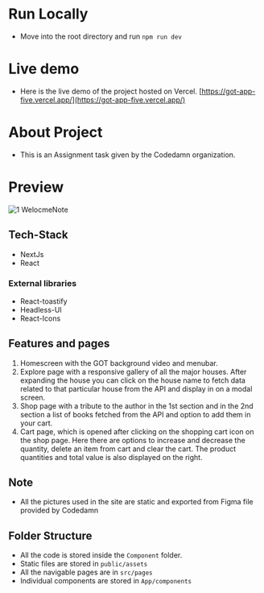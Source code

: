 # Run Locally

- Move into the root directory and run `npm run dev`

# Live demo

- Here is the live demo of the project hosted on Vercel. [https://got-app-five.vercel.app/](https://got-app-five.vercel.app/)

# About Project

- This is an Assignment task given by the Codedamn organization.

# Preview
![1 WelocmeNote](https://github.com/cb-karthik/Co-Assignment/assets/115692390/9630aba6-6c2b-4f80-8aba-6b1b41b98ea9)



## Tech-Stack
- NextJs
- React


### External libraries

- React-toastify
- Headless-UI
- React-Icons

## Features and pages

1. Homescreen with the GOT background video and menubar.
2. Explore page with a responsive gallery of all the major houses. After expanding the house you can click on the house name to fetch data related to that particular house from the API and display in on a modal screen.
3. Shop page with a tribute to the author in the 1st section and in the 2nd section a list of books fetched from the API and option to add them in your cart.
4. Cart page, which is opened after clicking on the shopping cart icon on the shop page. Here there are options to increase and decrease the quantity, delete an item from cart and clear the cart. The product quantities and total value is also displayed on the right.

## Note

- All the pictures used in the site are static and exported from Figma file provided by Codedamn

## Folder Structure


- All the code is stored inside the `Component` folder.
- Static files are stored in `public/assets`
- All the navigable pages are in `src/pages`
- Individual components are stored in `App/components`
